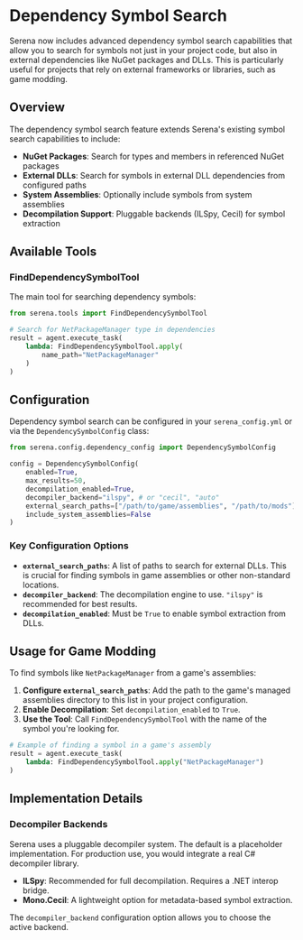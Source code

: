 # Dependency Symbol Search

Serena now includes advanced dependency symbol search capabilities that allow you to search for symbols not just in your project code, but also in external dependencies like NuGet packages and DLLs. This is particularly useful for projects that rely on external frameworks or libraries, such as game modding.

## Overview

The dependency symbol search feature extends Serena's existing symbol search capabilities to include:

- **NuGet Packages**: Search for types and members in referenced NuGet packages
- **External DLLs**: Search for symbols in external DLL dependencies from configured paths
- **System Assemblies**: Optionally include symbols from system assemblies
- **Decompilation Support**: Pluggable backends (ILSpy, Cecil) for symbol extraction

## Available Tools

### FindDependencySymbolTool

The main tool for searching dependency symbols:

```python
from serena.tools import FindDependencySymbolTool

# Search for NetPackageManager type in dependencies
result = agent.execute_task(
    lambda: FindDependencySymbolTool.apply(
        name_path="NetPackageManager"
    )
)
```

## Configuration

Dependency symbol search can be configured in your `serena_config.yml` or via the `DependencySymbolConfig` class:

```python
from serena.config.dependency_config import DependencySymbolConfig

config = DependencySymbolConfig(
    enabled=True,
    max_results=50,
    decompilation_enabled=True,
    decompiler_backend="ilspy", # or "cecil", "auto"
    external_search_paths=["/path/to/game/assemblies", "/path/to/mods"],
    include_system_assemblies=False
)
```

### Key Configuration Options

- **`external_search_paths`**: A list of paths to search for external DLLs. This is crucial for finding symbols in game assemblies or other non-standard locations.
- **`decompiler_backend`**: The decompilation engine to use. `"ilspy"` is recommended for best results.
- **`decompilation_enabled`**: Must be `True` to enable symbol extraction from DLLs.

## Usage for Game Modding

To find symbols like `NetPackageManager` from a game's assemblies:

1.  **Configure `external_search_paths`**: Add the path to the game's managed assemblies directory to this list in your project configuration.
2.  **Enable Decompilation**: Set `decompilation_enabled` to `True`.
3.  **Use the Tool**: Call `FindDependencySymbolTool` with the name of the symbol you're looking for.

```python
# Example of finding a symbol in a game's assembly
result = agent.execute_task(
    lambda: FindDependencySymbolTool.apply("NetPackageManager")
)
```

## Implementation Details

### Decompiler Backends

Serena uses a pluggable decompiler system. The default is a placeholder implementation. For production use, you would integrate a real C# decompiler library.

-   **ILSpy**: Recommended for full decompilation. Requires a .NET interop bridge.
-   **Mono.Cecil**: A lightweight option for metadata-based symbol extraction.

The `decompiler_backend` configuration option allows you to choose the active backend.